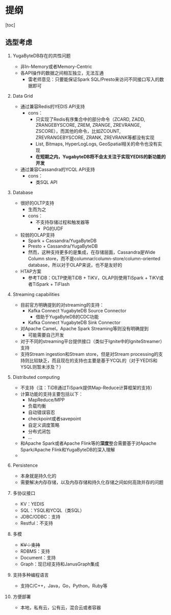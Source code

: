 # 提纲
[toc]

## 选型考虑
1. YugaByteDB存在的共性问题
    - 非In-Memory或者Memory-Centric
    - 各API操作的数据之间相互独立，无法互通
        - 雷老师意见：只要能保证Spark SQL/Presto来访问不同接口写入的数据即可 
    
2. Data Grid
    - 通过兼容Redis的YEDIS API支持
        - cons：
            - 只实现了Redis有序集合中的部分命令（ZCARD, ZADD, ZRANGEBYSCORE, ZREM, ZRANGE, ZREVRANGE, ZSCORE），而其他的命令，比如ZCOUNT, ZREVRANGEBYSCORE, ZRANK, ZREVRANK等都没有实现
            - List, Bitmaps, HyperLogLogs, GeoSpatial相关的命令也没有实现
            - **在短期之内，YugabyteDB将不会太关注于实现YEDIS的新功能的开发**
    - 通过兼容Cassandra的YCQL API支持
        - cons：
            - 类SQL API
            
3. Database
    - 很好的OLTP支持
        - 生而为之
        - cons：
            - 不支持存储过程和触发器等
                - PG的UDF
    - 较弱的OLAP支持
        - Spark + Cassandra/YugaByteDB
        - Presto + Cassandra/YugaByteDB
        - 然而，这种支持更多的是集成，在存储层面，Cassandra是Wide Column store，而不是columnar/column-store/column-oriented database，所以对于OLAP来说，也不是友好的
    - HTAP方案
        - 参考TiDB：OLTP使用TiDB + TiKV，OLAP则使用TiSpark + TiKV或者TiSpark + TiFlash

4. Streaming capabilities
    - 目前官方明确提到的对streaming的支持：
        - Kafka Connect YugabyteDB Source Connector
            - 借助于YugaByteDB的CDC功能 
        - Kafka Connect YugabyteDB Sink Connector
    - 对Apache Camel，Apache Spark Streaming等则没有明确提到
        - 可能需要自己开发
    - 对于不同的streaming平台提供接口（类似于Ignite中的IgniteStreamer）支持
    - 支持Stream ingestion和Stream store，但是对Stream processing的支持则比较缺乏，而且现在的支持也主要是基于YCQL的（对于YEDIS和YSQL则暂未涉及？）
    
5. Distributed computing
    - 不支持（注：TiDB通过TiSpark提供Map-Reduce计算框架的支持）
    - 计算功能的支持主要包括以下：
        - MapReduce/MPP
        - 负载均衡
        - 自动错误容忍
        - checkpoint或者savepoint
        - 自定义调度策略
        - 分布式闭包
        - ...
    - 和Apache Spark或者Apache Flink等的**深度**整合需要基于对Apache Spark/Apache Flink和YugaByteDB的深入理解
    - 
6. Persistence
    - 本身就是持久化的
    - 需要解决内存存储，以及内存存储和持久化存储之间如何高效并存的问题

7. 多协议接口
    - KV：YEDIS
    - SQL：YSQL和YCQL（类SQL）
    - JDBC/ODBC：支持
    - Restful：不支持
  
8. 多模
    - ~~KV：支持~~
    - RDBMS：支持
    - Document：支持
    - Graph：现已经支持和JanusGraph集成

9. 支持多种编程语言
    - 支持C/C++，Java，Go，Python，Ruby等
    
10. 方便部署
    - 本地，私有云，公有云，混合云或者容器